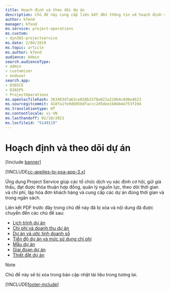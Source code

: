 ```yaml
---
title: Hoạch định và theo dõi dự án
description: Chủ đề này cung cấp liên kết đến thông tin về hoạch định và theo dõi trong Project Service Automation.
author: kfend
manager: kfend
ms.service: project-operations
ms.custom:
- dyn365-projectservice
ms.date: 2/04/2019
ms.topic: article
ms.author: kfend
audience: Admin
search.audienceType:
- admin
- customizer
- enduser
search.app:
- D365CE
- D365PS
- ProjectOperations
ms.openlocfilehash: 363483d7a63ce028b3378e021a210b4c8d8e4623
ms.sourcegitcommit: 418fa1fe9d605b8faccc2d5dee1b04b4e753f194
ms.translationtype: HT
ms.contentlocale: vi-VN
ms.lasthandoff: 02/10/2021
ms.locfileid: "5149119"
---
```

# <a name="project-planning-and-tracking"></a>Hoạch định và theo dõi dự án

[!include [banner](../../includes/psa-now-project-operations.md)]

[!INCLUDE[cc-applies-to-psa-app-3.x](../../includes/cc-applies-to-psa-app-3x.md)]

Ứng dụng Project Service giúp các tổ chức dịch vụ xác định cơ hội, gửi giá thầu, đạt được thỏa thuận hợp đồng, quản lý nguồn lực, theo dõi thời gian và chi phí, lập hóa đơn khách hàng và cung cấp các dự án đúng thời gian và trong ngân sách. 

Liên kết PDF trước đây trong chủ đề này đã bị xóa và nội dung đã được chuyển đến các chủ đề sau:

- [Lịch trình dự án](../project-creating.md)
- [Chi phí và doanh thu dự án](../project-estimating.md)
- [Dự án và ước tính doanh số](../project-leveraging.md)
- [Tiến độ dự án và mức sử dụng chi phí](../project-tracking.md)
- [Mẫu dự án](../project-templates.md)
- [Giai đoạn dự án](../project-stages.md)
- [Thiết đặt dự án](../project-settings.md)

> [!NOTE]
> Chủ đề này sẽ bị xóa trong bản cập nhật tài liệu trong tương lai. 


[!INCLUDE[footer-include](../../includes/footer-banner.md)]